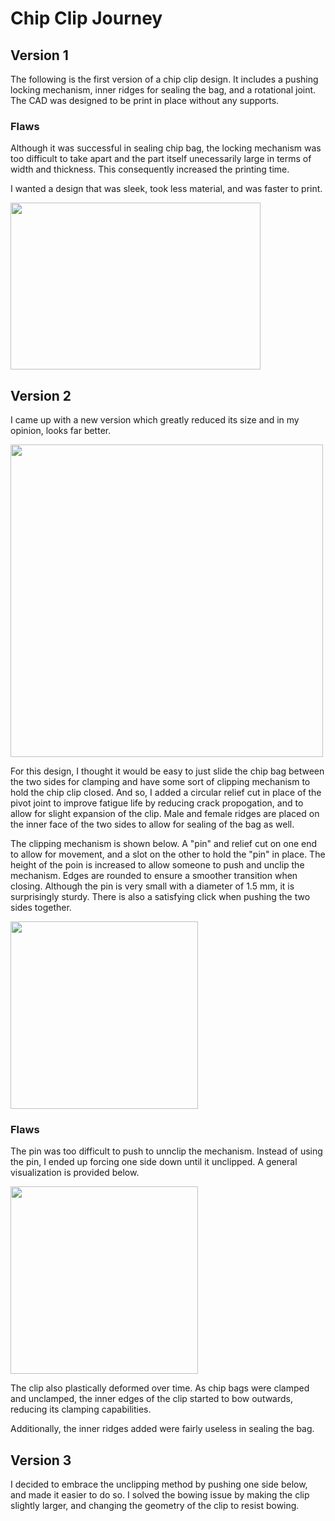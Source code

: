 # Chip Clip Journey

## Version 1
The following is the first version of a chip clip design. It includes a pushing locking mechanism, inner ridges for sealing the bag, and a rotational joint. The CAD was designed to be print in place without any supports. 

### Flaws

Although it was successful in sealing chip bag, the locking mechanism was too difficult to take apart and the part itself unecessarily large in terms of width and thickness. This consequently increased the printing time. 

I wanted a design that was sleek, took less material, and was faster to print.

<img src = "https://user-images.githubusercontent.com/108013840/187483845-ae895758-8f64-4ee8-a5e5-723418891220.png" width = 400 height = 267>

## Version 2

I came up with a new version which greatly reduced its size and in my opinion, looks far better. 

<img src = "https://user-images.githubusercontent.com/108013840/187485803-31b7a5cf-2d6d-4125-9f1e-db95a4d069f2.png" width = 500>

For this design, I thought it would be easy to just slide the chip bag between the two sides for clamping and have some sort of clipping mechanism to hold the chip clip closed. And so, I added a circular relief cut in place of the pivot joint to improve fatigue life by reducing crack propogation, and to allow for slight expansion of the clip. Male and female ridges are placed on the inner face of the two sides to allow for sealing of the bag as well.

The clipping mechanism is shown below. A "pin" and relief cut on one end to allow for movement, and a slot on the other to hold the "pin" in place. The height of the poin is increased to allow someone to push and unclip the mechanism. Edges are rounded to ensure a smoother transition when closing. Although the pin is very small with a diameter of 1.5 mm, it is surprisingly sturdy. There is also a satisfying click when pushing the two sides together.

<img src = "https://user-images.githubusercontent.com/108013840/187488950-6b31c4c1-be0a-464c-b4f2-0f1536b6c2c0.png" height = 300>

### Flaws

The pin was too difficult to push to unnclip the mechanism. Instead of using the pin, I ended up forcing one side down until it unclipped. A general visualization is provided below.

<img src = "https://user-images.githubusercontent.com/108013840/187490995-35c709bd-0420-467e-b2a5-d48da458cf77.png" height = 300>

The clip also plastically deformed over time. As chip bags were clamped and unclamped, the inner edges of the clip started to bow outwards, reducing its clamping capabilities. 

Additionally, the inner ridges added were fairly useless in sealing the bag.

## Version 3

I decided to embrace the unclipping method by pushing one side below, and made it easier to do so. I solved the bowing issue by making the clip slightly larger, and changing the geometry of the clip to resist bowing.
